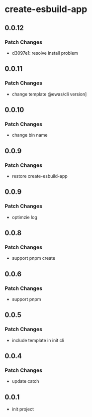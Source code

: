 # create-esbuild-app

## 0.0.12

### Patch Changes

- d3097e1: resolve install problem

## 0.0.11

### Patch Changes

- change template @ewas/cli version]

## 0.0.10

### Patch Changes

- change bin name

## 0.0.9

### Patch Changes

- restore create-esbuild-app

## 0.0.9

### Patch Changes

- optimzie log

## 0.0.8

### Patch Changes

- support pnpm create

## 0.0.6

### Patch Changes

- support pnpm

## 0.0.5

### Patch Changes

- include template in init cli

## 0.0.4

### Patch Changes

- update catch

## 0.0.1

- init project
